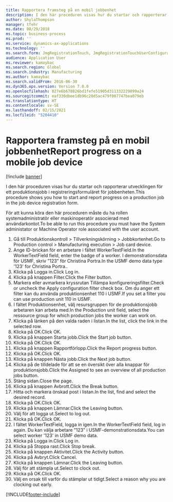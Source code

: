 ```yaml
---
title: Rapportera framsteg på en mobil jobbenhet
description: I den här proceduren visas hur du startar och rapporterar utvecklingen för ett produktionsjobb i registreringsformuläret för jobbenheten.
author: ShylaThompson
manager: tfehr
ms.date: 08/29/2018
ms.topic: business-process
ms.prod: ''
ms.service: dynamics-ax-applications
ms.technology: ''
ms.search.form: JmgRegistrationTouch, JmgRegistrationTouchUserConfiguration, JmgRegistrationTouchStart, JmgRegistrationTouchReportFeedback, JmgRegistrationTouchAssignedJobs, JmgRegistrationTouchBreak, JmgRegistrationTouchLeave, JmgRegistrationTouchIndirectActivity, JmgDialogForm, JmgRegistrationTouchReportProgress, JmgFeedbackWizard, JmgJobBundleProdFeedback
audience: Application User
ms.reviewer: kamaybac
ms.search.region: Global
ms.search.industry: Manufacturing
ms.author: kamaybac
ms.search.validFrom: 2016-06-30
ms.dyn365.ops.version: Version 7.0.0
ms.openlocfilehash: 027e6b678826bd1fefe51905d311332229899a24
ms.sourcegitcommit: eaf330dbee1db96c20d5ac479f007747bea079eb
ms.translationtype: HT
ms.contentlocale: sv-SE
ms.lasthandoff: 02/15/2021
ms.locfileid: "5204410"
---
```

# <a name="report-progress-on-a-mobile-job-device"></a><span data-ttu-id="cd97c-103">Rapportera framsteg på en mobil jobbenhet</span><span class="sxs-lookup"><span data-stu-id="cd97c-103">Report progress on a mobile job device</span></span>

[!include [banner](../../includes/banner.md)]

<span data-ttu-id="cd97c-104">I den här proceduren visas hur du startar och rapporterar utvecklingen för ett produktionsjobb i registreringsformuläret för jobbenheten.</span><span class="sxs-lookup"><span data-stu-id="cd97c-104">This procedure shows you how to start and report progress on a production job in the job device registration form.</span></span>



<span data-ttu-id="cd97c-105">För att kunna köra den här proceduren måste du ha rollen systemadministratör eller maskinoperatör associerad med användarkontot.</span><span class="sxs-lookup"><span data-stu-id="cd97c-105">To be able to run this procedure you must have the System administator or Machine Operator role associated with the user account.</span></span>

1. <span data-ttu-id="cd97c-106">Gå till Produktionskontroll > Tillverkningskörning > Jobbkortenhet.</span><span class="sxs-lookup"><span data-stu-id="cd97c-106">Go to Production control > Manufacturing execution > Job card device.</span></span>
2. <span data-ttu-id="cd97c-107">Ange ID-brickan för en arbetare i fältet WorkerTextField.</span><span class="sxs-lookup"><span data-stu-id="cd97c-107">In the WorkerTextField field, enter the badge of a worker.</span></span> <span data-ttu-id="cd97c-108">I demonstrationsdata för USMF, skriv ”123” för Christina Portra.</span><span class="sxs-lookup"><span data-stu-id="cd97c-108">In the USMF demo data type '123' for Christina Portra..</span></span>
3. <span data-ttu-id="cd97c-109">Klicka på Logga in.</span><span class="sxs-lookup"><span data-stu-id="cd97c-109">Click Log in.</span></span>
4. <span data-ttu-id="cd97c-110">Klicka på knappen Filter.</span><span class="sxs-lookup"><span data-stu-id="cd97c-110">Click the Filter button.</span></span>
5. <span data-ttu-id="cd97c-111">Markera eller avmarkera kryssrutan Tillämpa konfigureringsfilter.</span><span class="sxs-lookup"><span data-stu-id="cd97c-111">Check or uncheck the Apply configuration filter check box.</span></span> <span data-ttu-id="cd97c-112">Om du anger ett filter kan du använda produktionsenhet 110 i USMF.</span><span class="sxs-lookup"><span data-stu-id="cd97c-112">If you set a filter you can use production unit 110 in USMF.</span></span>
6. <span data-ttu-id="cd97c-113">I fältet Produktionsenhet, välj resursgruppen för de produktionsjobb arbetaren kan arbeta med.</span><span class="sxs-lookup"><span data-stu-id="cd97c-113">In the Production unit field, select the ressource group for which production jobs the worker can work on.</span></span>
7. <span data-ttu-id="cd97c-114">Klicka på länken på den valda raden i listan.</span><span class="sxs-lookup"><span data-stu-id="cd97c-114">In the list, click the link in the selected row.</span></span>
8. <span data-ttu-id="cd97c-115">Klicka på OK.</span><span class="sxs-lookup"><span data-stu-id="cd97c-115">Click OK.</span></span>
9. <span data-ttu-id="cd97c-116">Klicka på knappen Starta jobb.</span><span class="sxs-lookup"><span data-stu-id="cd97c-116">Click the Start job button.</span></span>
10. <span data-ttu-id="cd97c-117">Klicka på OK.</span><span class="sxs-lookup"><span data-stu-id="cd97c-117">Click OK.</span></span>
11. <span data-ttu-id="cd97c-118">Klicka på knappen Rapportförlopp.</span><span class="sxs-lookup"><span data-stu-id="cd97c-118">Click the Report progress button.</span></span>
12. <span data-ttu-id="cd97c-119">Klicka på OK.</span><span class="sxs-lookup"><span data-stu-id="cd97c-119">Click OK.</span></span>
13. <span data-ttu-id="cd97c-120">Klicka på knappen Nästa jobb.</span><span class="sxs-lookup"><span data-stu-id="cd97c-120">Click the Next job button.</span></span>
14. <span data-ttu-id="cd97c-121">Klicka på de tilldelade för att se en översikt över alla knappar för produktionsjobb.</span><span class="sxs-lookup"><span data-stu-id="cd97c-121">Click the Assigned to see an overview of all production jobs button.</span></span>
15. <span data-ttu-id="cd97c-122">Stäng sidan.</span><span class="sxs-lookup"><span data-stu-id="cd97c-122">Close the page.</span></span>
16. <span data-ttu-id="cd97c-123">Klicka på knappen Avbrott.</span><span class="sxs-lookup"><span data-stu-id="cd97c-123">Click the Break button.</span></span>
17. <span data-ttu-id="cd97c-124">Hitta och markera önskad post i listan.</span><span class="sxs-lookup"><span data-stu-id="cd97c-124">In the list, find and select the desired record.</span></span>
18. <span data-ttu-id="cd97c-125">Klicka på OK.</span><span class="sxs-lookup"><span data-stu-id="cd97c-125">Click OK.</span></span>
19. <span data-ttu-id="cd97c-126">Klicka på knappen Lämnar.</span><span class="sxs-lookup"><span data-stu-id="cd97c-126">Click the Leaving button.</span></span>
20. <span data-ttu-id="cd97c-127">Välj för att logga ut.</span><span class="sxs-lookup"><span data-stu-id="cd97c-127">Select to log out.</span></span>
21. <span data-ttu-id="cd97c-128">Klicka på OK.</span><span class="sxs-lookup"><span data-stu-id="cd97c-128">Click OK.</span></span>
22. <span data-ttu-id="cd97c-129">I fältet WorkerTextField, logga in igen.</span><span class="sxs-lookup"><span data-stu-id="cd97c-129">In the WorkerTextField field, log in again.</span></span> <span data-ttu-id="cd97c-130">Du kan välja arbetare ”123” i USMF-demonstrationsdata.</span><span class="sxs-lookup"><span data-stu-id="cd97c-130">You can select worker '123' in USMF demo data.</span></span>
23. <span data-ttu-id="cd97c-131">Klicka på Logga in.</span><span class="sxs-lookup"><span data-stu-id="cd97c-131">Click Log in.</span></span>
24. <span data-ttu-id="cd97c-132">Klicka på Stoppa rast.</span><span class="sxs-lookup"><span data-stu-id="cd97c-132">Click Stop break.</span></span>
25. <span data-ttu-id="cd97c-133">Klicka på knappen Aktivitet.</span><span class="sxs-lookup"><span data-stu-id="cd97c-133">Click the Activity button.</span></span>
26. <span data-ttu-id="cd97c-134">Klicka på Avbryt.</span><span class="sxs-lookup"><span data-stu-id="cd97c-134">Click Cancel.</span></span>
27. <span data-ttu-id="cd97c-135">Klicka på knappen Lämnar.</span><span class="sxs-lookup"><span data-stu-id="cd97c-135">Click the Leaving button.</span></span>
28. <span data-ttu-id="cd97c-136">Välj för att stämpla ut.</span><span class="sxs-lookup"><span data-stu-id="cd97c-136">Select to clock out.</span></span>
29. <span data-ttu-id="cd97c-137">Klicka på OK.</span><span class="sxs-lookup"><span data-stu-id="cd97c-137">Click OK.</span></span>
30. <span data-ttu-id="cd97c-138">Välj en orsak till varför du stämplar ut tidigt.</span><span class="sxs-lookup"><span data-stu-id="cd97c-138">Select a reason why you are clocking out early.</span></span>



[!INCLUDE[footer-include](../../../includes/footer-banner.md)]